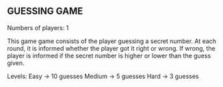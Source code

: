 ## GUESSING GAME

Numbers of players: 1

This game  game consists of the player guessing a secret number. At each round, it is informed whether the player got it right or wrong. If wrong, the player is informed if the secret number is higher or lower than the guess given.

Levels: Easy -> 10 guesses
        Medium -> 5 guesses
        Hard -> 3 guesses
